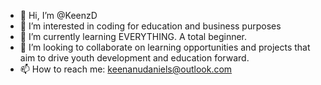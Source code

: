 - 👋 Hi, I’m @KeenzD
- 👀 I’m interested in coding for education and business purposes
- 🌱 I’m currently learning EVERYTHING. A total beginner.
- 💞️ I’m looking to collaborate on learning opportunities and projects that aim to drive youth development and education forward.
- 📫 How to reach me: keenanudaniels@outlook.com

<!---
KeenzD/KeenzD is a ✨ special ✨ repository because its `README.md` (this file) appears on your GitHub profile.
You can click the Preview link to take a look at your changes.
--->
